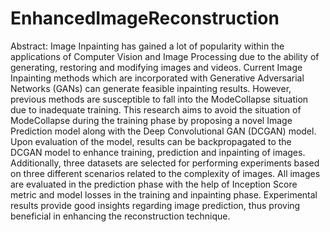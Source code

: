 # EnhancedImageReconstruction
Abstract: Image Inpainting has gained a lot of popularity within the applications of Computer Vision and Image Processing due to the ability of generating, restoring and modifying images and videos. Current Image Inpainting methods which are incorporated with Generative Adversarial Networks (GANs) can generate feasible inpainting results. However, previous methods are susceptible to fall into the ModeCollapse situation due to inadequate training. This research aims to avoid the situation of ModeCollapse during the training phase by proposing a novel Image Prediction model along with the Deep Convolutional GAN (DCGAN) model. Upon evaluation of the model, results can be backpropagated to the DCGAN model to enhance training, prediction and inpainting of images. Additionally, three datasets are selected for performing experiments based on three different scenarios related to the complexity of images. All images are evaluated in the prediction phase with the help of Inception Score metric and model losses in the training and inpainting phase. Experimental results provide good insights regarding image prediction, thus proving beneficial in enhancing the reconstruction technique.
